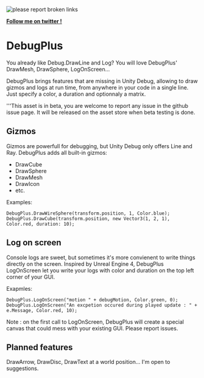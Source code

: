 ![please report broken links](https://i.postimg.cc/PqxsTgRG/demo.jpg)

**<a href="https://twitter.com/dumas181" target="_blank">Follow me on twitter !</a>**

# DebugPlus
You already like Debug.DrawLine and Log? You will love DebugPlus' DrawMesh, DrawSphere, LogOnScreen...

DebugPlus brings features that are missing in Unity Debug, allowing to draw gizmos and logs at run time, from anywhere in your code in a single line. Just specify a color, a duration and optionnaly a matrix.

'''This asset is in beta, you are welcome to report any issue in the github issue page. It will be released on the asset store when beta testing is done.

## Gizmos
Gizmos are powerfull for debugging, but Unity Debug only offers Line and Ray. DebugPlus adds all built-in gizmos:
- DrawCube
- DrawSphere
- DrawMesh
- DrawIcon
- etc.

Examples:

    DebugPlus.DrawWireSphere(transform.position, 1, Color.blue);
    DebugPlus.DrawCube(transform.position, new Vector3(1, 2, 1), Color.red, duration: 10);



## Log on screen
Console logs are sweet, but sometimes it's more convienent to write things directly on the screen. Inspired by Unreal Engine 4, DebugPlus LogOnScreen let you write your logs with color and duration on the top left corner of your GUI.

Exapmles:

    DebugPlus.LogOnScreen("motion " + debugMotion, Color.green, 0);
    DebugPlus.LogOnScreen("An excpetion occured during played update : " + e.Message, Color.red, 10);
    
Note : on the first call to LogOnScreen, DebugPlus will create a special canvas that could mess with your existing GUI. Please report issues.
    
## Planned features
DrawArrow, DrawDisc, DrawText at a world position... I'm open to suggestions.
